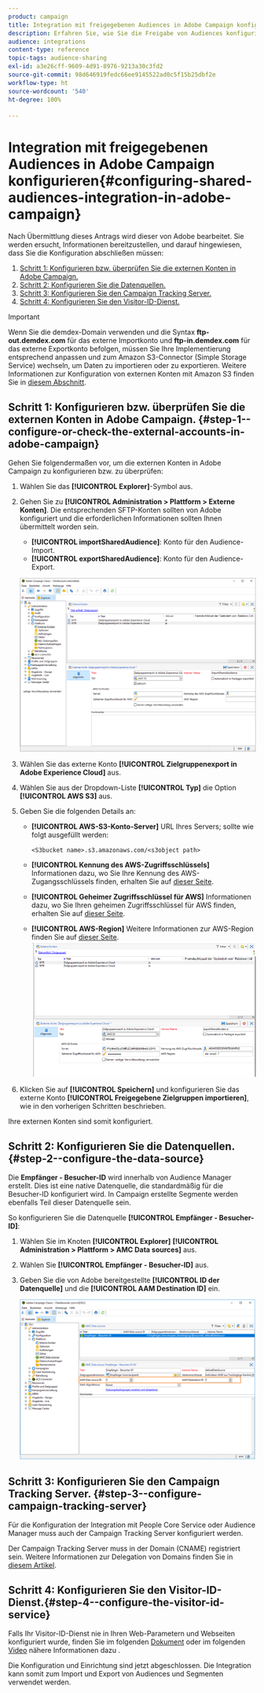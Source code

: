 ```yaml
---
product: campaign
title: Integration mit freigegebenen Audiences in Adobe Campaign konfigurieren
description: Erfahren Sie, wie Sie die Freigabe von Audiences konfigurieren.
audience: integrations
content-type: reference
topic-tags: audience-sharing
exl-id: a3e26cff-9609-4d91-8976-9213a30c3fd2
source-git-commit: 98d646919fedc66ee9145522ad0c5f15b25dbf2e
workflow-type: ht
source-wordcount: '540'
ht-degree: 100%

---
```


# Integration mit freigegebenen Audiences in Adobe Campaign konfigurieren{#configuring-shared-audiences-integration-in-adobe-campaign}

Nach Übermittlung dieses Antrags wird dieser von Adobe bearbeitet. Sie werden ersucht, Informationen bereitzustellen, und darauf hingewiesen, dass Sie die Konfiguration abschließen müssen:

1. [Schritt 1: Konfigurieren bzw. überprüfen Sie die externen Konten in Adobe Campaign.](#step-1--configure-or-check-the-external-accounts-in-adobe-campaign)
1. [Schritt 2: Konfigurieren Sie die Datenquellen.](#step-2--configure-the-data-source)
1. [Schritt 3: Konfigurieren Sie den Campaign Tracking Server.](#step-3--configure-campaign-tracking-server)
1. [Schritt 4: Konfigurieren Sie den Visitor-ID-Dienst.](#step-4--configure-the-visitor-id-service)

>[!IMPORTANT]
>
>Wenn Sie die demdex-Domain verwenden und die Syntax **ftp-out.demdex.com** für das externe Importkonto und **ftp-in.demdex.com** für das externe Exportkonto befolgen, müssen Sie Ihre Implementierung entsprechend anpassen und zum Amazon S3-Connector (Simple Storage Service) wechseln, um Daten zu importieren oder zu exportieren. Weitere Informationen zur Konfiguration von externen Konten mit Amazon S3 finden Sie in [diesem Abschnitt](../../integrations/using/configuring-shared-audiences-integration-in-adobe-campaign.md#step-1--configure-or-check-the-external-accounts-in-adobe-campaign).

## Schritt 1: Konfigurieren bzw. überprüfen Sie die externen Konten in Adobe Campaign.  {#step-1--configure-or-check-the-external-accounts-in-adobe-campaign}

Gehen Sie folgendermaßen vor, um die externen Konten in Adobe Campaign zu konfigurieren bzw. zu überprüfen:

1. Wählen Sie das **[!UICONTROL Explorer]**-Symbol aus.
1. Gehen Sie zu **[!UICONTROL Administration > Plattform > Externe Konten]**. Die entsprechenden SFTP-Konten sollten von Adobe konfiguriert und die erforderlichen Informationen sollten Ihnen übermittelt worden sein.

   * **[!UICONTROL importSharedAudience]**: Konto für den Audience-Import.
   * **[!UICONTROL exportSharedAudience]**: Konto für den Audience-Export.

   ![](assets/aam_config_1.png)

1. Wählen Sie das externe Konto **[!UICONTROL Zielgruppenexport in Adobe Experience Cloud]** aus.

1. Wählen Sie aus der Dropdown-Liste **[!UICONTROL Typ]** die Option **[!UICONTROL AWS S3]** aus.

1. Geben Sie die folgenden Details an:

   * **[!UICONTROL AWS-S3-Konto-Server]**
URL Ihres Servers; sollte wie folgt ausgefüllt werden:

      ```
      <S3bucket name>.s3.amazonaws.com/<s3object path>
      ```

   * **[!UICONTROL Kennung des AWS-Zugriffsschlüssels]**
Informationen dazu, wo Sie Ihre Kennung des AWS-Zugangsschlüssels finden, erhalten Sie auf [dieser Seite](https://docs.aws.amazon.com/general/latest/gr/aws-sec-cred-types.html#access-keys-and-secret-access-keys).

   * **[!UICONTROL Geheimer Zugriffsschlüssel für AWS]**
Informationen dazu, wo Sie Ihren geheimen Zugriffsschlüssel für AWS finden, erhalten Sie auf [dieser Seite](https://aws.amazon.com/fr/blogs/security/wheres-my-secret-access-key/).

   * **[!UICONTROL AWS-Region]** 
Weitere Informationen zur AWS-Region finden Sie auf [dieser Seite](https://aws.amazon.com/about-aws/global-infrastructure/regions_az/).
   ![](assets/aam_config_2.png)

1. Klicken Sie auf **[!UICONTROL Speichern]** und konfigurieren Sie das externe Konto **[!UICONTROL Freigegebene Zielgruppen importieren]**, wie in den vorherigen Schritten beschrieben.

Ihre externen Konten sind somit konfiguriert.

## Schritt 2: Konfigurieren Sie die Datenquellen.{#step-2--configure-the-data-source}

Die **Empfänger - Besucher-ID** wird innerhalb von Audience Manager erstellt. Dies ist eine native Datenquelle, die standardmäßig für die Besucher-ID konfiguriert wird. In Campaign erstellte Segmente werden ebenfalls Teil dieser Datenquelle sein.

So konfigurieren Sie die Datenquelle **[!UICONTROL Empfänger - Besucher-ID]**:

1. Wählen Sie im Knoten **[!UICONTROL Explorer]** **[!UICONTROL Administration > Plattform > AMC Data sources]** aus.
1. Wählen Sie **[!UICONTROL Empfänger - Besucher-ID]** aus.
1. Geben Sie die von Adobe bereitgestellte **[!UICONTROL ID der Datenquelle]** und die **[!UICONTROL AAM Destination ID]** ein.

   ![](assets/aam_config_3.png)

## Schritt 3: Konfigurieren Sie den Campaign Tracking Server.  {#step-3--configure-campaign-tracking-server}

Für die Konfiguration der Integration mit People Core Service oder Audience Manager muss auch der Campaign Tracking Server konfiguriert werden.

Der Campaign Tracking Server muss in der Domain (CNAME) registriert sein. Weitere Informationen zur Delegation von Domains finden Sie in [diesem Artikel](https://helpx.adobe.com/de/campaign/kb/domain-name-delegation.html).

## Schritt 4: Konfigurieren Sie den Visitor-ID-Dienst.{#step-4--configure-the-visitor-id-service}

Falls Ihr Visitor-ID-Dienst nie in Ihren Web-Parametern und Webseiten konfiguriert wurde, finden Sie im folgenden [Dokument](https://experienceleague.adobe.com/docs/id-service/using/implementation/setup-aam-analytics.html?lang=de) oder im folgenden [Video](https://helpx.adobe.com/de/marketing-cloud/how-to/email-marketing.html#step-two) nähere Informationen dazu .

Die Konfiguration und Einrichtung sind jetzt abgeschlossen. Die Integration kann somit zum Import und Export von Audiences und Segmenten verwendet werden.
